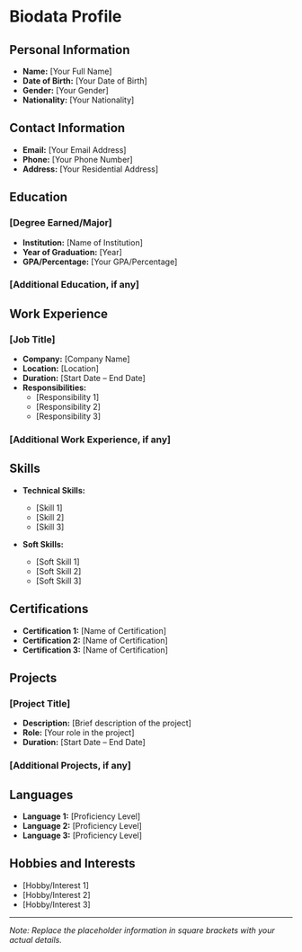 # Biodata Profile

## Personal Information

- **Name:** [Your Full Name]
- **Date of Birth:** [Your Date of Birth]
- **Gender:** [Your Gender]
- **Nationality:** [Your Nationality]

## Contact Information

- **Email:** [Your Email Address]
- **Phone:** [Your Phone Number]
- **Address:** [Your Residential Address]

## Education

### [Degree Earned/Major]
- **Institution:** [Name of Institution]
- **Year of Graduation:** [Year]
- **GPA/Percentage:** [Your GPA/Percentage]

### [Additional Education, if any]

## Work Experience

### [Job Title]
- **Company:** [Company Name]
- **Location:** [Location]
- **Duration:** [Start Date – End Date]
- **Responsibilities:**
  - [Responsibility 1]
  - [Responsibility 2]
  - [Responsibility 3]

### [Additional Work Experience, if any]

## Skills

- **Technical Skills:**
  - [Skill 1]
  - [Skill 2]
  - [Skill 3]

- **Soft Skills:**
  - [Soft Skill 1]
  - [Soft Skill 2]
  - [Soft Skill 3]

## Certifications

- **Certification 1:** [Name of Certification]
- **Certification 2:** [Name of Certification]
- **Certification 3:** [Name of Certification]

## Projects

### [Project Title]
- **Description:** [Brief description of the project]
- **Role:** [Your role in the project]
- **Duration:** [Start Date – End Date]

### [Additional Projects, if any]

## Languages

- **Language 1:** [Proficiency Level]
- **Language 2:** [Proficiency Level]
- **Language 3:** [Proficiency Level]

## Hobbies and Interests

- [Hobby/Interest 1]
- [Hobby/Interest 2]
- [Hobby/Interest 3]

---

*Note: Replace the placeholder information in square brackets with your actual details.*
